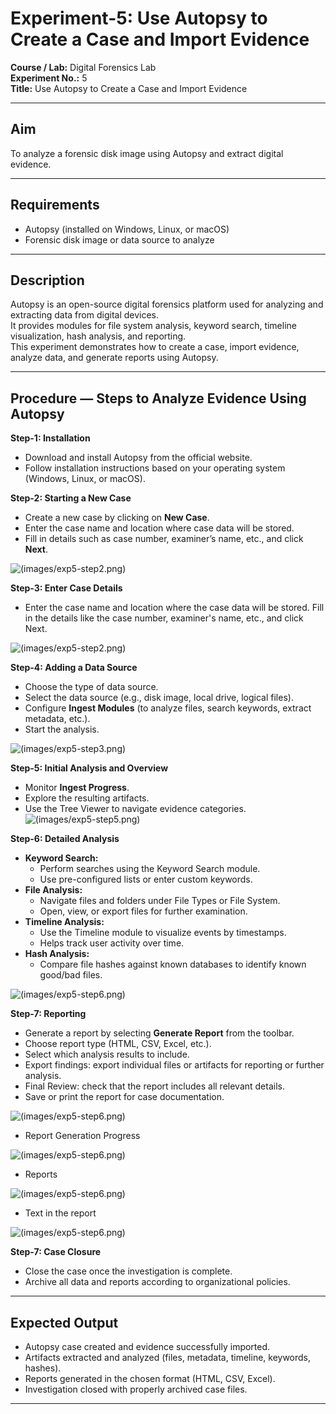 # Experiment-5: Use Autopsy to Create a Case and Import Evidence

**Course / Lab:** Digital Forensics Lab  
**Experiment No.:** 5  
**Title:** Use Autopsy to Create a Case and Import Evidence  


---

## Aim
To analyze a forensic disk image using Autopsy and extract digital evidence.

---

## Requirements
- Autopsy (installed on Windows, Linux, or macOS)  
- Forensic disk image or data source to analyze  

---

## Description
Autopsy is an open-source digital forensics platform used for analyzing and extracting data from digital devices.  
It provides modules for file system analysis, keyword search, timeline visualization, hash analysis, and reporting.  
This experiment demonstrates how to create a case, import evidence, analyze data, and generate reports using Autopsy.  

---

## Procedure — Steps to Analyze Evidence Using Autopsy

**Step-1: Installation**  
- Download and install Autopsy from the official website.  
- Follow installation instructions based on your operating system (Windows, Linux, or macOS).  


**Step-2: Starting a New Case**  
- Create a new case by clicking on **New Case**.  
- Enter the case name and location where case data will be stored.  
- Fill in details such as case number, examiner’s name, etc., and click **Next**.


![(images/exp5-step2.png)](https://github.com/charan767092/Digital-forensic/blob/5bda80fb05201091037dec6decc609285d2681e3/images/IMG-20250902-WA0043.jpg)

**Step-3: Enter Case Details**  
- Enter the case name and location where the case data will be stored. Fill in the details like the case number, examiner's name, etc., and click Next.

![(images/exp5-step2.png)](https://github.com/charan767092/Digital-forensic/blob/5bda80fb05201091037dec6decc609285d2681e3/images/Screenshot%202025-09-02%20155405.png)

**Step-4: Adding a Data Source**  
- Choose the type of data source.  
- Select the data source (e.g., disk image, local drive, logical files).  
- Configure **Ingest Modules** (to analyze files, search keywords, extract metadata, etc.).  
- Start the analysis.

![(images/exp5-step3.png)](https://github.com/charan767092/Digital-forensic/blob/5bda80fb05201091037dec6decc609285d2681e3/images/IMG-20250902-WA0051.jpg)

**Step-5: Initial Analysis and Overview**  
- Monitor **Ingest Progress**.  
- Explore the resulting artifacts.  
- Use the Tree Viewer to navigate evidence categories.  
![(images/exp5-step5.png)](https://github.com/charan767092/Digital-forensic/blob/5bda80fb05201091037dec6decc609285d2681e3/images/IMG-20250902-WA0049.jpg)

**Step-6: Detailed Analysis**  
- **Keyword Search:**  
  - Perform searches using the Keyword Search module.  
  - Use pre-configured lists or enter custom keywords.  
- **File Analysis:**  
  - Navigate files and folders under File Types or File System.  
  - Open, view, or export files for further examination.  
- **Timeline Analysis:**  
  - Use the Timeline module to visualize events by timestamps.  
  - Helps track user activity over time.  
- **Hash Analysis:**  
  - Compare file hashes against known databases to identify known good/bad files.

![(images/exp5-step6.png)](https://github.com/charan767092/Digital-forensic/blob/5bda80fb05201091037dec6decc609285d2681e3/images/IMG-20250902-WA0041.jpg)

**Step-7: Reporting**  
- Generate a report by selecting **Generate Report** from the toolbar.  
- Choose report type (HTML, CSV, Excel, etc.).  
- Select which analysis results to include.  
- Export findings: export individual files or artifacts for reporting or further analysis.  
- Final Review: check that the report includes all relevant details.  
- Save or print the report for case documentation.  

![(images/exp5-step6.png)](https://github.com/charan767092/Digital-forensic/blob/5bda80fb05201091037dec6decc609285d2681e3/images/IMG-20250902-WA0052.jpg)

- Report Generation Progress

![(images/exp5-step6.png)](https://github.com/charan767092/Digital-forensic/blob/5bda80fb05201091037dec6decc609285d2681e3/images/IMG-20250902-WA0053.jpg)

- Reports

![(images/exp5-step6.png)](https://github.com/charan767092/Digital-forensic/blob/5bda80fb05201091037dec6decc609285d2681e3/images/IMG-20250902-WA0055.jpg)

- Text in the report

![(images/exp5-step6.png)](https://github.com/charan767092/Digital-forensic/blob/5bda80fb05201091037dec6decc609285d2681e3/images/IMG-20250902-WA0056.jpg)

**Step-7: Case Closure**  
- Close the case once the investigation is complete.  
- Archive all data and reports according to organizational policies.  

---

## Expected Output
- Autopsy case created and evidence successfully imported.  
- Artifacts extracted and analyzed (files, metadata, timeline, keywords, hashes).  
- Reports generated in the chosen format (HTML, CSV, Excel).  
- Investigation closed with properly archived case files.  

---


